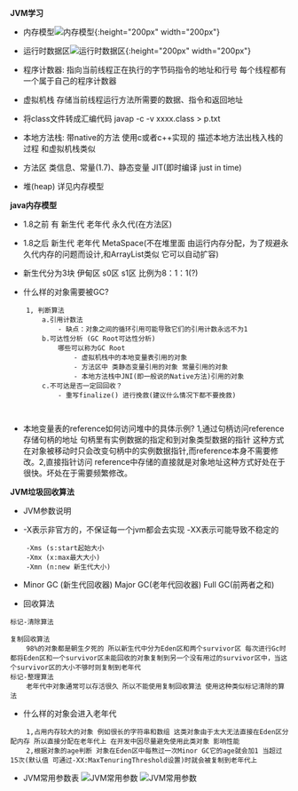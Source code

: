 **JVM学习**

- 内存模型![内存模型](https://i.loli.net/2018/07/23/5b558d3b34e89.png){:height="200px" width="200px"}
- 运行时数据区![运行时数据区](https://i.loli.net/2018/07/23/5b558d4313bab.png){:height="200px" width="200px"}

- 程序计数器: 指向当前线程正在执行的字节码指令的地址和行号
每个线程都有一个属于自己的程序计数器

- 虚拟机栈 存储当前线程运行方法所需要的数据、指令和返回地址

- 将class文件转成汇编代码 javap -c -v xxxx.class > p.txt

- 本地方法栈: 带native的方法 使用c或者c++实现的 描述本地方法出栈入栈的过程 和虚拟机栈类似

- 方法区 类信息、常量(1.7)、静态变量 JIT(即时编译 just in time)

- 堆(heap) 详见内存模型

**java内存模型**

- 1.8之前 有 新生代 老年代 永久代(在方法区)

- 1.8之后 新生代 老年代 MetaSpace(不在堆里面 由运行内存分配，为了规避永久代内存的问题而设计,和ArrayList类似 它可以自动扩容)

- 新生代分为3块 伊甸区 s0区 s1区 比例为8：1：1(?)

- 什么样的对象需要被GC?

```
	1, 判断算法
		a.引用计数法
			- 缺点：对象之间的循环引用可能导致它们的引用计数永远不为1
		b.可达性分析 (GC Root可达性分析)
			哪些可以称为GC Root
				- 虚拟机栈中的本地变量表引用的对象
				- 方法区中 类静态变量引用的对象 常量引用的对象
				- 本地方法栈中JNI(即一般说的Native方法)引用的对象
		c.不可达是否一定回回收？
			- 重写finalize() 进行挽救(建议什么情况下都不要挽救)
			
	
```

- 本地变量表的reference如何访问堆中的具体示例? 1,通过句柄访问reference存储句柄的地址 句柄里有实例数据的指定和到对象类型数据的指针 这种方式在对象被移动时只会改变句柄中的实例数据指针,而reference本身不需要修改。2,直接指针访问 reference中存储的直接就是对象地址这种方式好处在于很快。坏处在于需要频繁修改。

**JVM垃圾回收算法**

- JVM参数说明

- -X表示非官方的，不保证每一个jvm都会去实现 -XX表示可能导致不稳定的

```
	-Xms (s:start起始大小
	-Xmx (x:max最大大小)
	-Xmn (n:new 新生代大小)
```

- Minor GC (新生代回收器) Major GC(老年代回收器) Full GC(前两者之和)

- 回收算法

```
标记-清除算法

复制回收算法
	98%的对象都是朝生夕死的 所以新生代中分为Eden区和两个survivor区 每次进行Gc时都将Eden区和一个survivor区未能回收的对象复制到另一个没有用过的survivor区中，当这个survivor区的大小不够时则复制到老年代
标记-整理算法 
	老年代中对象通常可以存活很久 所以不能使用复制回收算法 使用这种类似标记清除的算法
```

- 什么样的对象会进入老年代

```
	1,占用内存较大的对象 例如很长的字符串和数组 这类对象由于太大无法直接在Eden区分配内存 所以直接分配在老年代上 在开发中因尽量避免使用此类对象 影响性能
	2,根据对象的age判断 对象在Eden区中每熬过一次Minor GC它的age就会加1 当超过15次(默认值 可通过-XX:MaxTenuringThreshold设置)时就会被复制到老年代上
```

- JVM常用参数表
![JVM常用参数](https://i.loli.net/2018/07/30/5b5e693a9c05e.png)
![JVM常用参数](https://i.loli.net/2018/07/30/5b5e693a20ec5.png)
